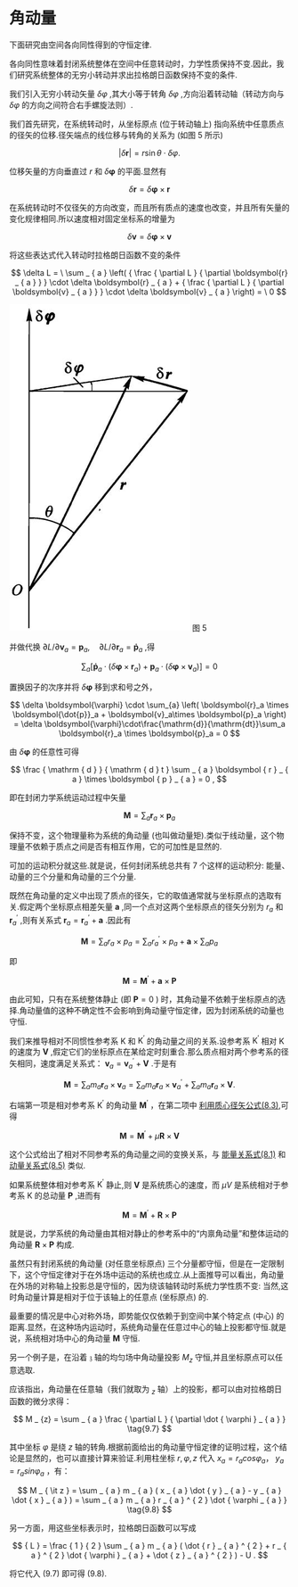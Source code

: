 # 角动量

下面研究由空间各向同性得到的守恒定律.

各向同性意味着封闭系统整体在空间中任意转动时，力学性质保持不变.因此，我们研究系统整体的无穷小转动并求出拉格朗日函数保持不变的条件.

我们引入无穷小转动矢量 $\delta \varphi$ ,其大小等于转角 $\delta \varphi$ ,方向沿着转动轴（转动方向与 $\delta \varphi$ 的方向之间符合右手螺旋法则）.

我们首先研究，在系统转动时，从坐标原点 (位于转动轴上) 指向系统中任意质点的径矢的位移.径矢端点的线位移与转角的关系为 (如图 5 所示)

$$
| \delta \boldsymbol r | = r \sin \theta \cdot \delta \varphi .
$$

位移矢量的方向垂直过 $r$ 和 $\delta \boldsymbol { \varphi }$ 的平面.显然有

$$
\delta { \boldsymbol{r}} = \delta { \boldsymbol \varphi } \times { \boldsymbol {r} } \tag{9.1}
$$

在系统转动时不仅径矢的方向改变，而且所有质点的速度也改变，并且所有矢量的变化规律相同.所以速度相对固定坐标系的增量为

$$
\delta { \boldsymbol v } = \delta { \boldsymbol \varphi } \times { \boldsymbol v } \tag{9.2}
$$

将这些表达式代入转动时拉格朗日函数不变的条件

$$
\delta L = \ \sum _ { a } \left( { \frac { \partial L } { \partial \boldsymbol{r} _ { a } } } \cdot \delta \boldsymbol{r} _ { a } + { \frac { \partial L } { \partial \boldsymbol{v} _ { a } } } \cdot \delta \boldsymbol{v} _ { a } \right) = \ 0
$$

![](images/7d4d4406606a6b521e82b02b27ac63d0eb3409fae3b7170eb8758c95c18fe64a.jpg)
图 5

并做代换 $\partial { L } / \partial { \boldsymbol v } _ { a } = { \boldsymbol p } _ { a } , \quad \partial {  L } / \partial { \boldsymbol r } _ { a} = \boldsymbol { \dot { p } } _ { a }$ ,得

$$
\sum _ { a } \left[ { \boldsymbol { \dot { p } } } _ { a } \cdot ( \delta { \boldsymbol \varphi } \times { \boldsymbol r } _ { a } ) + { \boldsymbol p } _ { a } \cdot ( \delta { \boldsymbol \varphi } \times { \boldsymbol v } _ { a } ) \right] = 0 
$$

置换因子的次序并将 $\delta \boldsymbol { \varphi }$ 移到求和号之外，

$$
\delta \boldsymbol{\varphi} \cdot \sum_{a} \left( \boldsymbol{r}_a \times \boldsymbol{\dot{p}}_a + \boldsymbol{v}_a\times \boldsymbol{p}_a \right) = \delta \boldsymbol{\varphi}\cdot\frac{\mathrm{d}}{\mathrm{dt}}\sum_a \boldsymbol{r}_a \times \boldsymbol{p}_a = 0
$$

由 $\delta \boldsymbol { \varphi }$ 的任意性可得

$$
\frac { \mathrm { d } } { \mathrm { d } t } \sum _ { a } \boldsymbol { r } _ { a } \times \boldsymbol { p } _ { a } = 0 ,
$$

即在封闭力学系统运动过程中矢量

$$
{ \boldsymbol M } = \sum _ { a } { \boldsymbol r } _ { a } \times { \boldsymbol p } _ { a } \tag{9.3}
$$

保持不变，这个物理量称为系统的角动量 (也叫做动量矩).类似于线动量，这个物理量不依赖于质点之间是否有相互作用，它的可加性是显然的.

可加的运动积分就这些.就是说，任何封闭系统总共有 7 个这样的运动积分: 能量、动量的三个分量和角动量的三个分量.

既然在角动量的定义中出现了质点的径矢，它的取值通常就与坐标原点的选取有关.假定两个坐标原点相差矢量 $\boldsymbol { a }$ ,同一个点对这两个坐标原点的径矢分别为 $r _ { a }$ 和 $\boldsymbol { r } _ { a } ^ { \prime }$ ,则有关系式 $\boldsymbol { r } _ { a } = \boldsymbol { r } _ { a } ^ { \prime } + \boldsymbol { a }$ .因此有

$$
{ \boldsymbol {  M } } = \sum _ { a } { r _ { a } \times { p _ { a } } } = \sum _ { a } { r _ { a } ^ { \prime } \times { p _ { a } } } + { \boldsymbol { a } }  \times \sum _ { a } { p _ { a } } 
$$

即

$$
\boldsymbol { M } = \boldsymbol { M } ^ { \prime } + \boldsymbol { a } \times \boldsymbol { P } \tag{9.4}
$$

由此可知，只有在系统整体静止 (即 $\boldsymbol { P } = 0$ ) 时，其角动量不依赖于坐标原点的选择.角动量值的这种不确定性不会影响到角动量守恒定律，因为封闭系统的动量也守恒.

我们来推导相对不同惯性参考系 K 和 $\mathrm { K } ^ { \prime }$ 的角动量之间的关系.设参考系 $\mathrm { K } ^ { \prime }$ 相对 K 的速度为 $\mathbf { V }$ ,假定它们的坐标原点在某给定时刻重合.那么质点相对两个参考系的径矢相同，速度满足关系式： ${ \boldsymbol v } _ { a } = { \boldsymbol v } _ { a } ^ { \prime } + { \boldsymbol V }$ .于是有

$$
{ \boldsymbol M } = \sum _ { a } m _ { a } { \boldsymbol r } _ { a } \times { \boldsymbol v } _ { a } = \sum _ { a } m _ { a } { \boldsymbol r } _ { a } \times { \boldsymbol v } _ { a } ^ { \prime } + \sum _ { a } m _ { a } { \boldsymbol r } _ { a } \times { \boldsymbol V } .
$$

右端第一项是相对参考系 $\mathrm { K } ^ { \prime }$ 的角动量 $\boldsymbol{M} ^ { \prime }$ ，在第二项中 [利用质心径矢公式(8.3)](8质心.md##Landua_dynamics_8_3),可得

$$
\boldsymbol { M } = \boldsymbol { M } ^ { \prime } + \mu \boldsymbol { R } \times \boldsymbol { V } \tag{9.5}
$$

这个公式给出了相对不同参考系的角动量之间的变换关系，与 [能量关系式(8.1)](8质心.md##Landua_dynamics_8_1) 和 [动量关系式(8.5)](8质心.md##Landua_dynamics_8_5) 类似.

如果系统整体相对参考系 $\mathrm { K } ^ { \prime }$ 静止,则 $\mathbf { V }$ 是系统质心的速度，而 $\mu { V }$ 是系统相对于参考系 K 的总动量 $\boldsymbol { P }$ ,进而有

$$
\boldsymbol { M } = \boldsymbol { M } ^ { \prime } + \boldsymbol { R } \times \boldsymbol { P } \tag{9.6}
$$

就是说，力学系统的角动量由其相对静止的参考系中的“内禀角动量”和整体运动的角动量 $\boldsymbol { R } \times \boldsymbol { P }$ 构成.

虽然只有封闭系统的角动量 (对任意坐标原点) 三个分量都守恒，但是在一定限制下，这个守恒定律对于在外场中运动的系统也成立.从上面推导可以看出，角动量在外场的对称轴上投影总是守恒的，因为绕该轴转动时系统力学性质不变: 当然,这时角动量计算是相对于位于该轴上的任意点 (坐标原点) 的.

最重要的情况是中心对称外场，即势能仅仅依赖于到空间中某个特定点 (中心) 的距离.显然，在这种场内运动时，系统角动量在任意过中心的轴上投影都守恒.就是说，系统相对场中心的角动量 $\boldsymbol{M}$ 守恒.

另一个例子是，在沿着 $\mathfrak { z }$ 轴的均匀场中角动量投影 $M _ { z }$ 守恒,并且坐标原点可以任意选取.

应该指出，角动量在任意轴（我们就取为 $_ z$ 轴）上的投影，都可以由对拉格朗日函数的微分求得：

$$
M _ {z} =  \sum _ { a }  \frac { \partial L } { \partial \dot { \varphi } _ { a } } \tag{9.7}
$$

其中坐标 $\varphi$ 是绕 $z$ 轴的转角.根据前面给出的角动量守恒定律的证明过程，这个结论是显然的，也可以直接计算来验证.利用柱坐标 $r , \varphi , z$ 代入 $x _ { a } =r_a cos\varphi_a$， $y_a = r_a sin\varphi_a$ ，有：

$$
M _ { \it z } = \sum _ { a } m _ { a } ( x _ { a } \dot { y } _ { a } - y _ { a } \dot { x } _ { a } ) = \sum _ { a } m _ { a } r _ { a } ^ { 2 } \dot { \varphi _ { a } } \tag{9.8}
$$

另一方面，用这些坐标表示时，拉格朗日函数可以写成

$$
{  L } = \frac { 1 } { 2 } \sum _ { a } m _ { a } ( \dot { r } _ { a } ^ { 2 } + r _ { a } ^ { 2 } \dot { \varphi } _ { a } + \dot { z } _ { a } ^ { 2 } ) - U .
$$

将它代入 (9.7) 即可得 (9.8).
